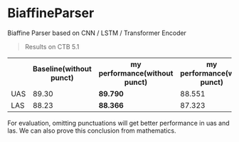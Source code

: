 # BiaffineParser
Biaffine Parser based on CNN / LSTM / Transformer Encoder

> Results on CTB 5.1
<table>
  <tr>
    <th></th>
    <th>Baseline(without punct)</th>
    <th>my performance(without punct)</th>
    <th>my performance(with punct)</th>
    <th>*Bert(Finetune-last)</th>
    <th>*Bert(Fixed-8)</th>
  </tr>
  <tr>
    <td>UAS</td>
    <td>89.30</td>
    <td><b>89.790</b></td>
    <td>88.551</td>
    <td>92.52</td>
    <td>92.96</td>
  </tr>
  <tr>
    <td>LAS</td>
    <td>88.23</td>
    <td><b>88.366</b></td>
    <td>87.323</td>
    <td>91.23</td>
    <td>91.80</td>
  </tr>
</table>
For evaluation, omitting punctuations will get better performance in uas and las.
We can also prove this conclusion from mathematics.
